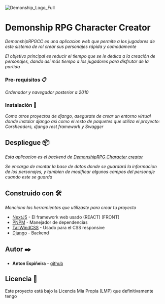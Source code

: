 ![Demonship_Logo_Full](https://github.com/user-attachments/assets/07e1ab5f-af7b-4f53-af32-c72e7abfbb0f)
# Demonship RPG Character Creator

_DemonshipRPGCC es una aplicacion web que permite a los jugadores de este sistema de rol crear sus personajes rápida y comodamente_

_El objetivo principal es reducir el tiempo que se le dedica a la creación de personajes, dando así más tiempo a los jugadores para disfrutar de la partida_


### Pre-requisitos 📋

_Ordenador y navegador posterior a 2010_


### Instalación 🔧

_Como otros proyectos de django, asegurate de crear un entorno virtual donde instalar django asi como el resto de paquetes que utiliza el proyecto: Corsheaders, django rest framework y Swagger_


## Despliegue 📦

_Esta aplicacion es el backend de [DemonshipRPG Character creator](https://github.com/antoin0/TFC-Front)_

_Se encarga de montar la base de datos donde se guardará la informacion de los personajes, y tambien de modificar algunos campos del personaje cuando este se guarda_


## Construido con 🛠️

_Menciona las herramientas que utilizaste para crear tu proyecto_

* [NextJS](https://nextjs.org/) - El framework web usado (REACT) (FRONT)
* [PNPM](https://pnpm.io/es/) - Manejador de dependencias
* [TailWindCSS](https://tailwindcss.com/) - Usado para el CSS responsive
* [Django](https://www.djangoproject.com/) - Backend 


## Autor ✒️

* **Anton Espiñeira** - [github](https://github.com/antoin0)


## Licencia 📄

Este proyecto está bajo la Licencia Mia Propia (LMP) que definitivamente tengo
